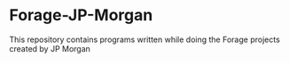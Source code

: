 # Forage-JP-Morgan
This repository contains programs written while doing the Forage projects created by JP Morgan
